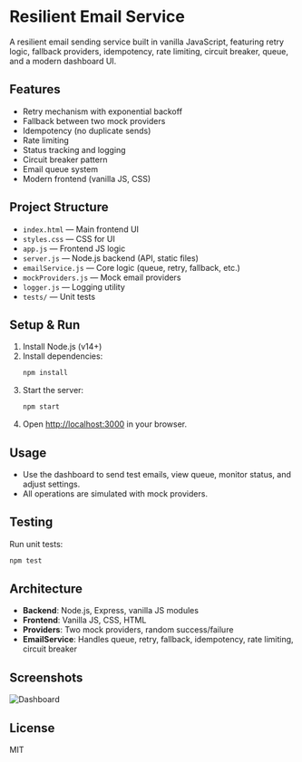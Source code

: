 # Resilient Email Service

A resilient email sending service built in vanilla JavaScript, featuring retry logic, fallback providers, idempotency, rate limiting, circuit breaker, queue, and a modern dashboard UI.

## Features
- Retry mechanism with exponential backoff
- Fallback between two mock providers
- Idempotency (no duplicate sends)
- Rate limiting
- Status tracking and logging
- Circuit breaker pattern
- Email queue system
- Modern frontend (vanilla JS, CSS)

## Project Structure
- `index.html` — Main frontend UI
- `styles.css` — CSS for UI
- `app.js` — Frontend JS logic
- `server.js` — Node.js backend (API, static files)
- `emailService.js` — Core logic (queue, retry, fallback, etc.)
- `mockProviders.js` — Mock email providers
- `logger.js` — Logging utility
- `tests/` — Unit tests

## Setup & Run
1. Install Node.js (v14+)
2. Install dependencies:
   ```bash
   npm install
   ```
3. Start the server:
   ```bash
   npm start
   ```
4. Open [http://localhost:3000](http://localhost:3000) in your browser.

## Usage
- Use the dashboard to send test emails, view queue, monitor status, and adjust settings.
- All operations are simulated with mock providers.

## Testing
Run unit tests:
```bash
npm test
```

## Architecture
- **Backend**: Node.js, Express, vanilla JS modules
- **Frontend**: Vanilla JS, CSS, HTML
- **Providers**: Two mock providers, random success/failure
- **EmailService**: Handles queue, retry, fallback, idempotency, rate limiting, circuit breaker

## Screenshots
![Dashboard](screenshots/dashboard.png)

## License
MIT
